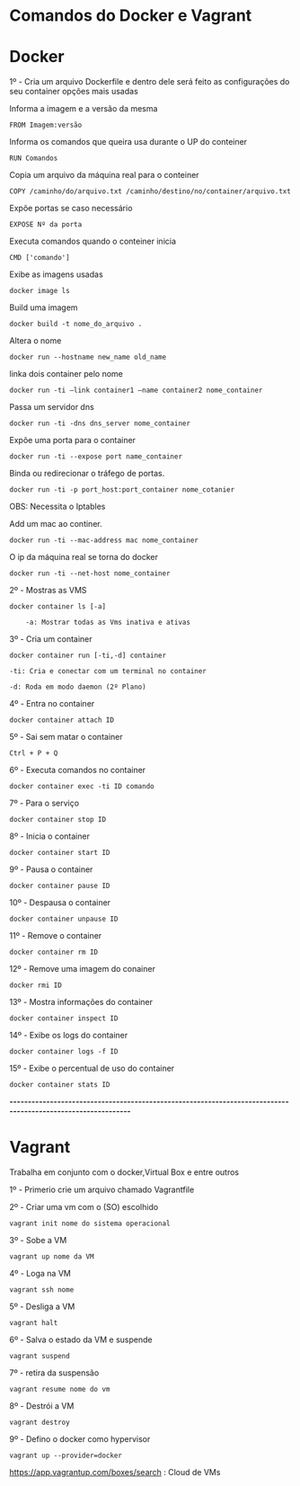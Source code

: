 # Comandos do Docker e Vagrant


# **Docker**

1º - Cria um arquivo Dockerfile e dentro dele será feito as configurações do seu container opções mais usadas

Informa a imagem e a versão da mesma

    FROM Imagem:versão

Informa os comandos que queira usa durante o UP do conteiner

	RUN Comandos 

Copia um arquivo da máquina real para o conteiner

	COPY /caminho/do/arquivo.txt /caminho/destino/no/container/arquivo.txt

Expõe portas se caso necessário

	EXPOSE Nº da porta

Executa comandos quando o conteiner inicia

    CMD ['comando']


Exibe as imagens usadas

    docker image ls

Build uma imagem

    docker build -t nome_do_arquivo . 

Altera o nome

    docker run --hostname new_name old_name

linka dois container pelo nome

    docker run -ti –link container1 –name container2 nome_container

Passa um servidor dns

    docker run -ti -dns dns_server nome_container   

Expõe uma porta para o container 

    docker run -ti --expose port name_container

Binda ou redirecionar o tráfego de portas.

    docker run -ti -p port_host:port_container nome_cotanier

OBS: Necessita o Iptables

Add um mac ao continer.

    docker run -ti --mac-address mac nome_container

O ip da máquina real se torna do docker

    docker run -ti --net-host nome_container


2º - Mostras as VMS

    docker container ls [-a]

        -a: Mostrar todas as Vms inativa e ativas

3º - Cria um container 

    docker container run [-ti,-d] container

    -ti: Cria e conectar com um terminal no container

    -d: Roda em modo daemon (2º Plano)

4º - Entra no container

    docker container attach ID

5º - Sai sem matar o container

    Ctrl + P + Q

6º - Executa comandos no container

    docker container exec -ti ID comando

7º - Para o serviço

    docker container stop ID

8º - Inicia o container

    docker container start ID

9º - Pausa o container

    docker container pause ID

10º - Despausa o container 

    docker container unpause ID

11º - Remove o container

    docker container rm ID

12º - Remove uma imagem do conainer 

    docker rmi ID

13º - Mostra informações do container

    docker container inspect ID

14º - Exibe os logs do container

    docker container logs -f ID

15º - Exibe o percentual de uso do container

    docker container stats ID
 


**-------------------------------------------------------------------------------------------------------------**


# **Vagrant**

Trabalha em conjunto com o docker,Virtual Box e entre outros

1º - Primerio crie um arquivo chamado Vagrantfile

2º - Criar uma vm com o (SO) escolhido
    
    vagrant init nome do sistema operacional 

3º - Sobe a VM

    vagrant up nome da VM

4º - Loga na VM

    vagrant ssh nome

5º - Desliga a VM   
    
    vagrant halt  

6º - Salva o estado da VM e suspende

    vagrant suspend

7º - retira da suspensão

    vagrant resume nome do vm

8º - Destrói a VM

    vagrant destroy

9º -  Defino o docker como hypervisor

    vagrant up --provider=docker


https://app.vagrantup.com/boxes/search : Cloud de VMs



